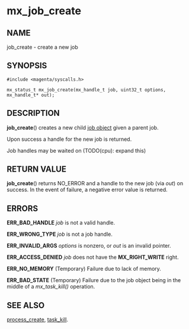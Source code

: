 # mx_job_create

## NAME

job_create - create a new job

## SYNOPSIS

```
#include <magenta/syscalls.h>

mx_status_t mx_job_create(mx_handle_t job, uint32_t options, mx_handle_t* out);

```

## DESCRIPTION

**job_create**() creates a new child [job object](../objects/job.md) given a
parent job.

Upon success a handle for the new job is returned.

Job handles may be waited on (TODO(cpu): expand this)

## RETURN VALUE

**job_create**() returns NO_ERROR and a handle to the new job
(via *out*) on success.  In the event of failure, a negative error value
is returned.

## ERRORS

**ERR_BAD_HANDLE**  *job* is not a valid handle.

**ERR_WRONG_TYPE**  *job* is not a job handle.

**ERR_INVALID_ARGS**  *options* is nonzero,
or *out* is an invalid pointer.

**ERR_ACCESS_DENIED**  *job* does not have the **MX_RIGHT_WRITE** right.

**ERR_NO_MEMORY**  (Temporary) Failure due to lack of memory.

**ERR_BAD_STATE**  (Temporary) Failure due to the job object being in the
middle of a *mx_task_kill()* operation.

## SEE ALSO

[process_create](process_create.md),
[task_kill](task_kill.md).
